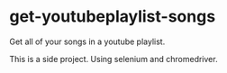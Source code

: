 # get-youtubeplaylist-songs
Get all of your songs in a youtube playlist.


This is a side project.
Using selenium and chromedriver.



